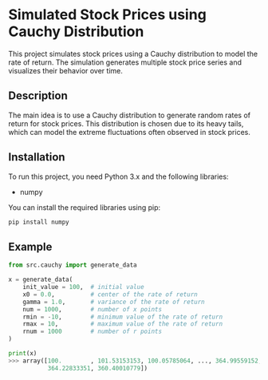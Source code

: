 # Simulated Stock Prices using Cauchy Distribution

This project simulates stock prices using a Cauchy distribution to model the rate of return. The simulation generates multiple stock price series and visualizes their behavior over time.

## Description

The main idea is to use a Cauchy distribution to generate random rates of return for stock prices. This distribution is chosen due to its heavy tails, which can model the extreme fluctuations often observed in stock prices.

## Installation

To run this project, you need Python 3.x and the following libraries:
- numpy

You can install the required libraries using pip:
```bash
pip install numpy
```

## Example
```python
from src.cauchy import generate_data

x = generate_data(
    init_value = 100,  # initial value
    x0 = 0.0,          # center of the rate of return
    gamma = 1.0,       # variance of the rate of return
    num = 1000,        # number of x points
    rmin = -10,        # minimum value of the rate of return
    rmax = 10,         # maximum value of the rate of return
    rnum = 1000        # number of r points
)

print(x)
>>> array([100.        , 101.53153153, 100.05785064, ..., 364.99559152,
           364.22833351, 360.40010779])
```